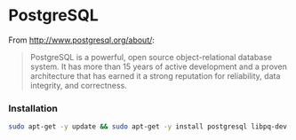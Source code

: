 # PostgreSQL

From http://www.postgresql.org/about/:

> PostgreSQL is a powerful, open source object-relational database system. It has more than 15 years of active development and a proven architecture that has earned it a strong reputation for reliability, data integrity, and correctness.

### Installation
```bash
sudo apt-get -y update && sudo apt-get -y install postgresql libpq-dev
```
